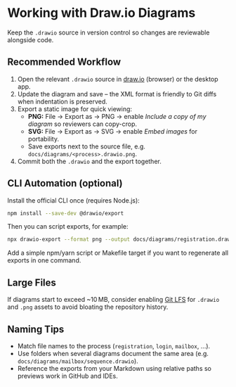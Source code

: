# Working with Draw.io Diagrams

Keep the `.drawio` source in version control so changes are reviewable alongside code.

## Recommended Workflow
1. Open the relevant `.drawio` source in [draw.io](https://app.diagrams.net/) (browser) or the desktop app.
2. Update the diagram and save – the XML format is friendly to Git diffs when indentation is preserved.
3. Export a static image for quick viewing:
   - **PNG:** File → Export as → PNG → enable *Include a copy of my diagram* so reviewers can copy-crop.
   - **SVG:** File → Export as → SVG → enable *Embed images* for portability.
   - Save exports next to the source file, e.g. `docs/diagrams/<process>.drawio.png`.
4. Commit both the `.drawio` and the export together.

## CLI Automation (optional)
Install the official CLI once (requires Node.js):

```bash
npm install --save-dev @drawio/export
```

Then you can script exports, for example:

```bash
npx drawio-export --format png --output docs/diagrams/registration.drawio.png docs/diagrams/draw.registration.txt
```

Add a simple npm/yarn script or Makefile target if you want to regenerate all exports in one command.

## Large Files
If diagrams start to exceed ~10 MB, consider enabling [Git LFS](https://git-lfs.github.com/) for `.drawio` and `.png` assets to avoid bloating the repository history.

## Naming Tips
- Match file names to the process (`registration`, `login`, `mailbox`, ...).
- Use folders when several diagrams document the same area (e.g. `docs/diagrams/mailbox/sequence.drawio`).
- Reference the exports from your Markdown using relative paths so previews work in GitHub and IDEs.

